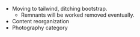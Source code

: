 - Moving to tailwind, ditching bootstrap.
  - Remnants will be worked removed eventually.
- Content reorganization
- Photography category